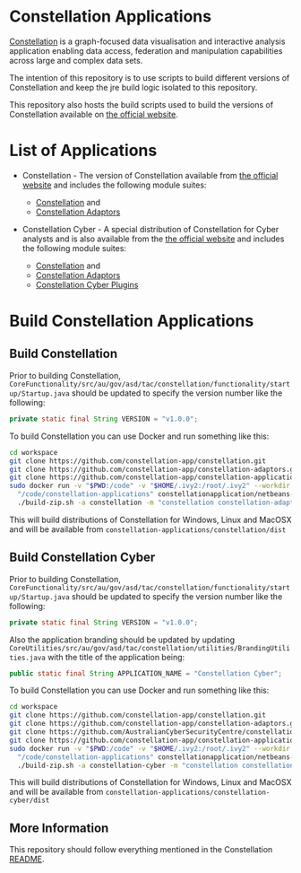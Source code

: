 # Constellation Applications

[Constellation](https://github.com/constellation-app/constellation) is a 
graph-focused data visualisation and interactive analysis application enabling 
data access, federation and manipulation capabilities across large and complex 
data sets.

The intention of this repository is to use scripts to build different versions
of Constellation and keep the jre build logic isolated to this repository.

This repository also hosts the build scripts used to build the versions of 
Constellation available on [the official website](https://constellation-app.com).

# List of Applications

* Constellation - The version of Constellation available from 
[the official website](https://constellation-app.com) and includes the following 
module suites:
    * [Constellation](https://github.com/constellation-app/constellation) and
    * [Constellation Adaptors](https://github.com/constellation-app/constellation-adaptors)

* Constellation Cyber - A special distribution of Constellation for Cyber analysts
and is also available from the [the official website](https://constellation-app.com) 
and includes the following module suites:
    * [Constellation](https://github.com/constellation-app/constellation) and
    * [Constellation Adaptors](https://github.com/constellation-app/constellation-adaptors)
    * [Constellation Cyber Plugins](https://github.com/AustralianCyberSecurityCentre/constellation_cyber_plugins)

# Build Constellation Applications

## Build Constellation

Prior to building Constellation, `CoreFunctionality/src/au/gov/asd/tac/constellation/functionality/startup/Startup.java` 
should be updated to specify the version number like the following:

```java
private static final String VERSION = "v1.0.0";
```

To build Constellation you can use Docker and run something like this:

```bash
cd workspace
git clone https://github.com/constellation-app/constellation.git
git clone https://github.com/constellation-app/constellation-adaptors.git
git clone https://github.com/constellation-app/constellation-applications.git
sudo docker run -v "$PWD:/code" -v "$HOME/.ivy2:/root/.ivy2" --workdir \
  "/code/constellation-applications" constellationapplication/netbeans-runner:12 \
  ./build-zip.sh -a constellation -m "constellation constellation-adaptors"
```

This will build distributions of Constellation for Windows, Linux and MacOSX and will be available from `constellation-applications/constellation/dist`

## Build Constellation Cyber

Prior to building Constellation, `CoreFunctionality/src/au/gov/asd/tac/constellation/functionality/startup/Startup.java` 
should be updated to specify the version number like the following:

```java
private static final String VERSION = "v1.0.0";
```

Also the application branding should be updated by updating `CoreUtilities/src/au/gov/asd/tac/constellation/utilities/BrandingUtilities.java` 
with the title of the application being:

```java
public static final String APPLICATION_NAME = "Constellation Cyber";
```

To build Constellation you can use Docker and run something like this:

```bash
cd workspace
git clone https://github.com/constellation-app/constellation.git
git clone https://github.com/constellation-app/constellation-adaptors.git
git clone https://github.com/AustralianCyberSecurityCentre/constellation_cyber_plugins.git
git clone https://github.com/constellation-app/constellation-applications.git
sudo docker run -v "$PWD:/code" -v "$HOME/.ivy2:/root/.ivy2" --workdir \
  "/code/constellation-applications" constellationapplication/netbeans-runner:12 \
  ./build-zip.sh -a constellation-cyber -m "constellation constellation-adaptors constellation_cyber_plugins"
```

This will build distributions of Constellation for Windows, Linux and MacOSX and will be available from `constellation-applications/constellation-cyber/dist`

## More Information

This repository should follow everything mentioned in the Constellation 
[README](https://github.com/constellation-app/constellation/blob/master/README.md).
